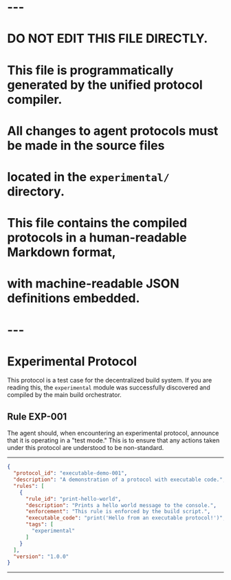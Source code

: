 # ---
# DO NOT EDIT THIS FILE DIRECTLY.
# This file is programmatically generated by the unified protocol compiler.
# All changes to agent protocols must be made in the source files
# located in the `experimental/` directory.
#
# This file contains the compiled protocols in a human-readable Markdown format,
# with machine-readable JSON definitions embedded.
# ---

# Experimental Protocol

This protocol is a test case for the decentralized build system. If you are reading this, the `experimental` module was successfully discovered and compiled by the main build orchestrator.

## Rule EXP-001

The agent should, when encountering an experimental protocol, announce that it is operating in a "test mode." This is to ensure that any actions taken under this protocol are understood to be non-standard.

---

```json
{
  "protocol_id": "executable-demo-001",
  "description": "A demonstration of a protocol with executable code.",
  "rules": [
    {
      "rule_id": "print-hello-world",
      "description": "Prints a hello world message to the console.",
      "enforcement": "This rule is enforced by the build script.",
      "executable_code": "print('Hello from an executable protocol!')",
      "tags": [
        "experimental"
      ]
    }
  ],
  "version": "1.0.0"
}
```


---
